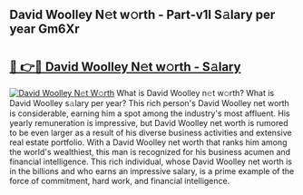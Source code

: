 ## David Woolley N𝚎t w𝚘rth - Part-v1I S𝚊lary per year Gm6Xr

# <h2><a href="http://gc20fo.nevu.top/?p=David+Woolley">🔗 👉🔴 David Woolley N𝚎t w𝚘rth - S𝚊lary</a></h2>

[![David Woolley N𝚎t W𝚘rth](https://i.imgur.com/Oavwk0R.jpeg)](http://gc20fo.nevu.top/?p=David+Woolley)
What is David Woolley n𝚎t w𝚘rth? What is David Woolley s𝚊lary per year?
This rich person's David Woolley net worth is considerable, earning him a spot among the industry's most affluent. His yearly remuneration is impressive, but David Woolley net worth is rumored to be even larger as a result of his diverse business activities and extensive real estate portfolio. With a David Woolley net worth that ranks him among the world's wealthiest, this man is recognized for his business acumen and financial intelligence. This rich individual, whose David Woolley net worth is in the billions and who earns an impressive salary, is a prime example of the force of commitment, hard work, and financial intelligence.
